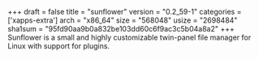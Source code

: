 +++
draft = false
title = "sunflower"
version = "0.2_59-1"
categories = ['xapps-extra']
arch = "x86_64"
size = "568048"
usize = "2698484"
sha1sum = "95fd90aa9b0a832be103dd60c6f9ac3c5b04a8a2"
+++
Sunflower is a small and highly customizable twin-panel file manager for Linux with support for plugins.